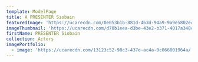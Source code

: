 ```yaml
---
template: ModelPage
title: A PRESENTER Siobain
featuredImage: 'https://ucarecdn.com/0e053b1b-881d-463d-94a9-9a9e5802e4e3/'
imageThumbnail: 'https://ucarecdn.com/d78b1eea-d3be-43e2-b371-4017a348cad5/'
firstName: PRESENTER Siobain
collection: Actors
imagePortfolio:
  - image: 'https://ucarecdn.com/13123c52-98c3-437e-ac4a-0c066001964a/'
---
```


